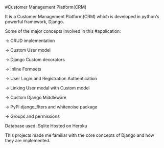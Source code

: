 #Customer Management Platform(CRM)


It is a Customer Management Platform(CRM) which is developed in python's powerful framework, Django.

Some of the major concepts involved in this #application:

-> CRUD implementation

-> Custom User model

-> Django Custom decorators

-> Inline Formsets

-> User Login and Registration Authentication

-> Linking User modal with Custom model

-> Custom Django Middleware

-> PyPI django_flters and whitenoise package

-> Groups and permissions

Database used: Sqlite
Hosted on Heroku

This projects made me familiar with the core concepts of Django and how they are implemented.
